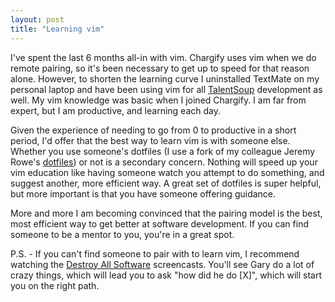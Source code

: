 ```yaml
---
layout: post
title: "Learning vim"
---
```

<p>I've spent the last 6 months all-in with vim. Chargify uses vim when we do remote pairing, so it's been necessary to get up to speed for that reason alone. However, to shorten the learning curve I uninstalled TextMate on my personal laptop and have been using vim for all <a href="https://talentsoup.com">TalentSoup</a> development as well. My vim knowledge was basic when I joined Chargify. I am far from expert, but I am productive, and learning each day.</p>

<p>Given the experience of needing to go from 0 to productive in a short period, I'd offer that the best way to learn vim is with someone else. Whether you use someone's dotfiles (I use a fork of my colleague Jeremy Rowe's <a href="https://github.com/jeremywrowe/dotfiles">dotfiles</a>) or not is a secondary concern. Nothing will speed up your vim education like having someone watch you attempt to do something, and suggest another, more efficient way. A great set of dotfiles is super helpful, but more important is that you have someone offering guidance.</p>

<p>More and more I am becoming convinced that the pairing model is the best, most efficient way to get better at software development. If you can find someone to be a mentor to you, you're in a great spot.</p>

<p>P.S. - If you can't find someone to pair with to learn vim, I recommend watching the <a
href="http://destroyallsoftware.com">Destroy All Software</a>
screencasts. You'll see Gary do a lot of crazy things, which will lead
you to ask "how did he do [X]", which will start you on the right
path.</p> 
